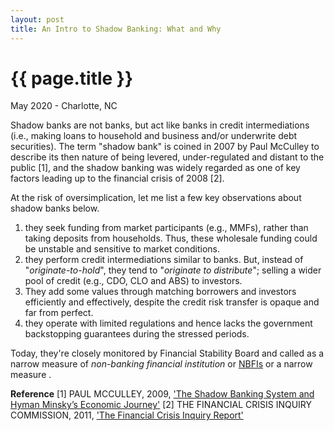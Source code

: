 ```yaml
---
layout: post
title: An Intro to Shadow Banking: What and Why 
---
```


{{ page.title }}
================

<p class="meta">May 2020 - Charlotte, NC</p>

Shadow banks are not banks, but act like banks in credit intermediations (i.e., making loans to household and business and/or underwrite debt securities). The term "shadow bank" is coined in 2007 by Paul McCulley to describe its then nature of being levered, under-regulated and distant to the public [1], and the shadow banking was widely regarded as one of key factors leading up to the financial crisis of 2008 [2].

At the risk of oversimplication, let me list a few key observations about shadow banks below.
1. they seek funding from market participants (e.g., MMFs), rather than taking deposits from households. Thus, these wholesale funding could be unstable and sensitive to market conditions.  
2. they perform credit intermediations similar to banks. But, instead of "*originate-to-hold*", they tend to "*originate to distribute*"; selling a wider pool of credit (e.g., CDO, CLO and ABS) to investors.
3. They add some values through matching borrowers and investors efficiently and effectively, despite the credit risk transfer is opaque and far from perfect.
4. they operate with limited regulations and hence lacks the government backstopping guarantees during the stressed periods.

Today, they're closely monitored by Financial Stability Board and called as a narrow measure of *non-banking financial institution* or [NBFIs](https://en.wikipedia.org/wiki/Non-bank_financial_institution) or a narrow measure .


**Reference**
[1] PAUL MCCULLEY, 2009, ['The Shadow Banking System and Hyman Minsky’s Economic Journey'](https://www.pimco.com/en-us/insights/economic-and-market-commentary/global-central-bank-focus/the-shadow-banking-system-and-hyman-minskys-economic-journey/)
[2] THE FINANCIAL CRISIS INQUIRY COMMISSION, 2011, ['The Financial Crisis Inquiry Report'](https://www.govinfo.gov/content/pkg/GPO-FCIC/pdf/GPO-FCIC.pdf)

